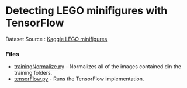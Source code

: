 # Detecting LEGO minifigures with TensorFlow

Dataset Source : [Kaggle LEGO minifigures](https://www.kaggle.com/datasets/ihelon/lego-minifigures-classification)


### Files
* [trainingNormalize.py](normalizeTraining.py)  - Normalizes all of the images contained din the training folders.
* [tensorFlow.py](tensorFlow.py)  - Runs the TensorFlow implementation.

